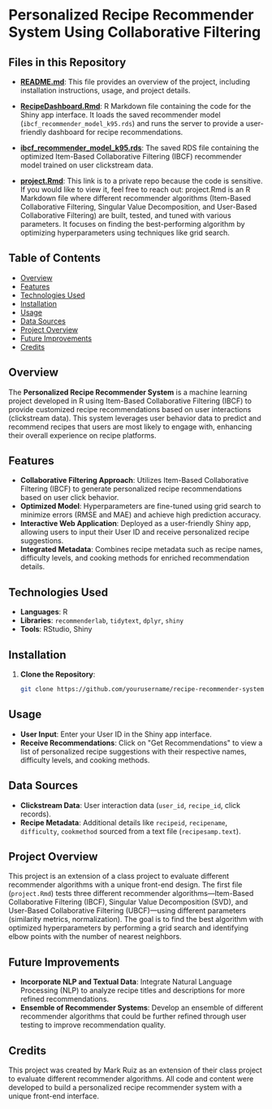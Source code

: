 # Personalized Recipe Recommender System Using Collaborative Filtering

## Files in this Repository

- **[README.md](./README.md)**: This file provides an overview of the project, including installation instructions, usage, and project details.

- **[RecipeDashboard.Rmd](./RecipeDashboard.Rmd)**: R Markdown file containing the code for the Shiny app interface. It loads the saved recommender model (`ibcf_recommender_model_k95.rds`) and runs the server to provide a user-friendly dashboard for recipe recommendations.

- **[ibcf_recommender_model_k95.rds](./ibcf_recommender_model_k95.rds)**: The saved RDS file containing the optimized Item-Based Collaborative Filtering (IBCF) recommender model trained on user clickstream data.

- **[project.Rmd](https://github.com/mrbt03/Recipe-Recommender-Evaluation)**: This link is to a private repo because the code is sensitive. If you would like to view it, feel free to reach out: project.Rmd is an R Markdown file where different recommender algorithms (Item-Based Collaborative Filtering, Singular Value Decomposition, and User-Based Collaborative Filtering) are built, tested, and tuned with various parameters. It focuses on finding the best-performing algorithm by optimizing hyperparameters using techniques like grid search.

## Table of Contents
- [Overview](#overview)
- [Features](#features)
- [Technologies Used](#technologies-used)
- [Installation](#installation)
- [Usage](#usage)
- [Data Sources](#data-sources)
- [Project Overview](#project-overview)
- [Future Improvements](#future-improvements)
- [Credits](#credits)

## Overview
The **Personalized Recipe Recommender System** is a machine learning project developed in R using Item-Based Collaborative Filtering (IBCF) to provide customized recipe recommendations based on user interactions (clickstream data). This system leverages user behavior data to predict and recommend recipes that users are most likely to engage with, enhancing their overall experience on recipe platforms.

## Features
- **Collaborative Filtering Approach**: Utilizes Item-Based Collaborative Filtering (IBCF) to generate personalized recipe recommendations based on user click behavior.
- **Optimized Model**: Hyperparameters are fine-tuned using grid search to minimize errors (RMSE and MAE) and achieve high prediction accuracy.
- **Interactive Web Application**: Deployed as a user-friendly Shiny app, allowing users to input their User ID and receive personalized recipe suggestions.
- **Integrated Metadata**: Combines recipe metadata such as recipe names, difficulty levels, and cooking methods for enriched recommendation details.

## Technologies Used
- **Languages**: R
- **Libraries**: `recommenderlab`, `tidytext`, `dplyr`, `shiny`
- **Tools**: RStudio, Shiny

## Installation
1. **Clone the Repository**:
   ```bash
   git clone https://github.com/yourusername/recipe-recommender-system.git
## Usage
- **User Input**: Enter your User ID in the Shiny app interface.
- **Receive Recommendations**: Click on "Get Recommendations" to view a list of personalized recipe suggestions with their respective names, difficulty levels, and cooking methods.

## Data Sources
- **Clickstream Data**: User interaction data (`user_id`, `recipe_id`, click records).
- **Recipe Metadata**: Additional details like `recipeid`, `recipename`, `difficulty`, `cookmethod` sourced from a text file (`recipesamp.text`).

## Project Overview
This project is an extension of a class project to evaluate different recommender algorithms with a unique front-end design. The first file (`project.Rmd`) tests three different recommender algorithms—Item-Based Collaborative Filtering (IBCF), Singular Value Decomposition (SVD), and User-Based Collaborative Filtering (UBCF)—using different parameters (similarity metrics, normalization). The goal is to find the best algorithm with optimized hyperparameters by performing a grid search and identifying elbow points with the number of nearest neighbors.

## Future Improvements
- **Incorporate NLP and Textual Data**: Integrate Natural Language Processing (NLP) to analyze recipe titles and descriptions for more refined recommendations.
- **Ensemble of Recommender Systems**: Develop an ensemble of different recommender algorithms that could be further refined through user testing to improve recommendation quality.

## Credits
This project was created by Mark Ruiz as an extension of their class project to evaluate different recommender algorithms. All code and content were developed to build a personalized recipe recommender system with a unique front-end interface.
